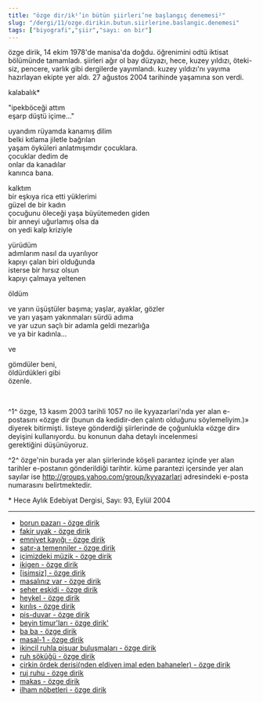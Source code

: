 ```yaml
---
title: "özge dir/ik¹’in bütün şiirleri’ne başlangıç denemesi²"
slug: "/dergi/11/ozge.dirikin.butun.siirlerine.baslangic.denemesi"
tags: ["biyografi","şiir","sayı: on bir"]
---
```


özge dirik, 14 ekim 1978'de manisa'da doğdu. öğrenimini odtü iktisat
bölümünde tamamladı. şiirleri ağır ol bay düzyazı, hece, kuzey yıldızı,
öteki-siz, pencere, varlık gibi dergilerde yayımlandı. kuzey yıldızı'nı
yayıma hazırlayan ekipte yer aldı. 27 ağustos 2004 tarihinde yaşamına
son verdi.

kalabalık\*

"ipekböceği attım  
eşarp düştü içime..."

uyandım
rüyamda kanamış dilim  
belki kıtlama jiletle bağrılan  
yaşam öyküleri anlatmışımdır çocuklara.  
çocuklar dedim de  
onlar da kanadılar  
kanınca bana.

kalktım  
bir eşkıya rica etti yüklerimi  
güzel de bir kadın  
çocuğunu öleceği yaşa büyütemeden giden  
bir anneyi uğurlamış olsa da  
on yedi kalp kriziyle

yürüdüm  
adımlarım nasıl da uyarılıyor  
kapıyı çalan biri olduğunda  
isterse bir hırsız olsun  
kapıyı çalmaya yeltenen

öldüm

ve yarın üşüştüler başıma; yaşlar, ayaklar, gözler  
ve yarı yaşam yakınmaları sürdü adıma  
ve yar uzun saçlı bir adamla geldi mezarlığa  
ve ya bir kadınla...

ve

gömdüler beni,  
öldürdükleri gibi  
özenle.


 

^1^ özge, 13 kasım 2003 tarihli 1057 no ile kyyazarlari'nda yer alan
e-postasını «özge dir (bunun da kedidir-den çalıntı olduğunu
söylemeliyim.)» diyerek bitirmişti. listeye gönderdiği şiirlerinde de
çoğunlukla «özge dir» deyişini kullanıyordu. bu konunun daha detaylı
incelenmesi gerektiğini düşünüyoruz.

^2^ özge'nin burada yer alan şiirlerinde köşeli parantez içinde yer alan
tarihler e-postanın gönderildiği tarihtir. küme parantezi içersinde yer
alan sayılar ise http://groups.yahoo.com/group/kyyazarlari adresindeki
e-posta numarasını belirtmektedir.

\* Hece Aylık Edebiyat Dergisi, Sayı: 93, Eylül 2004

---
- [borun pazarı - özge dirik](/dergi/11/borun.pazari)
- [fakir uyak - özge dirik](/dergi/11/fakir.uyak)
- [emniyet kayığı - özge dirik](/dergi/11/emniyet.kayigi)
- [satır-a temenniler - özge dirik](/dergi/11/satir-a.temenniler)
- [içimizdeki müzik - özge dirik](/dergi/11/icimdeki.muzik)
- [ikigen - özge dirik](/dergi/11/ikigen)
- [[isimsiz] - özge dirik](/dergi/11/isimsiz)
- [masalınız var - özge dirik](/dergi/11/masaliniz.var)
- [seher eskidi - özge dirik](/dergi/11/seher.eskidi)
- [heykel - özge dirik](/dergi/11/heykel)
- [kırılış - özge dirik](/dergi/11/kirilis)
- [pis-duvar - özge dirik](/dergi/11/pis-duvar)
- [beyin timur'ları - özge dirik'](/dergi/11/beyin.timurlari)
- [ba ba - özge dirik](/dergi/11/ba.ba)
- [masal-1 - özge dirik](/dergi/11/masal-1)
- [ikincil ruhla pisuar buluşmaları - özge dirik](/dergi/11/ikincil.ruhla.pisuar.bulusmalari)
- [ruh söküğü - özge dirik](/dergi/11/ruh.sokugu)
- [çirkin ördek derisi(nden eldiven imal eden bahaneler) - özge dirik](/dergi/11/cirkin.ordek.derisinden.eldiven.imal.eden.bahaneler)
- [ruj ruhu - özge dirik](/dergi/11/ruj.ruhu)
- [makas - özge dirik](/dergi/11/makas)
- [ilham nöbetleri - özge dirik](/dergi/11/ilham.nobetleri)



